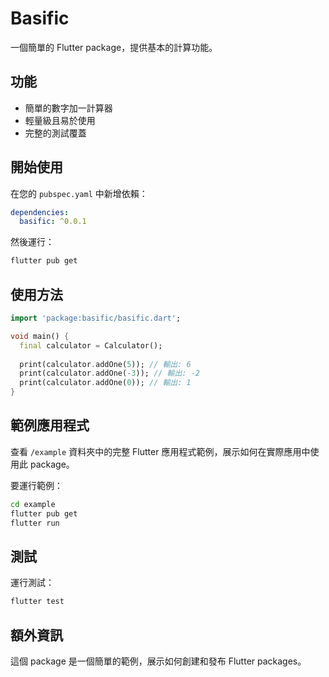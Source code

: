# Basific

一個簡單的 Flutter package，提供基本的計算功能。

## 功能

- 簡單的數字加一計算器
- 輕量級且易於使用
- 完整的測試覆蓋

## 開始使用

在您的 `pubspec.yaml` 中新增依賴：

```yaml
dependencies:
  basific: ^0.0.1
```

然後運行：

```bash
flutter pub get
```

## 使用方法

```dart
import 'package:basific/basific.dart';

void main() {
  final calculator = Calculator();
  
  print(calculator.addOne(5)); // 輸出: 6
  print(calculator.addOne(-3)); // 輸出: -2
  print(calculator.addOne(0)); // 輸出: 1
}
```

## 範例應用程式

查看 `/example` 資料夾中的完整 Flutter 應用程式範例，展示如何在實際應用中使用此 package。

要運行範例：

```bash
cd example
flutter pub get
flutter run
```

## 測試

運行測試：

```bash
flutter test
```

## 額外資訊

這個 package 是一個簡單的範例，展示如何創建和發布 Flutter packages。
